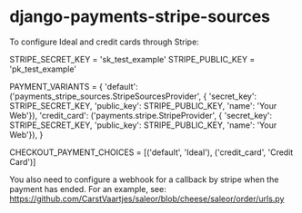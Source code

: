 # django-payments-stripe-sources

To configure Ideal and credit cards through Stripe:


STRIPE_SECRET_KEY = 'sk_test_example'
STRIPE_PUBLIC_KEY = 'pk_test_example'

PAYMENT_VARIANTS = {
    'default': ('payments_stripe_sources.StripeSourcesProvider', {
        'secret_key': STRIPE_SECRET_KEY,
        'public_key': STRIPE_PUBLIC_KEY,
        'name': 'Your Web'}),
    'credit_card': ('payments.stripe.StripeProvider', {
        'secret_key': STRIPE_SECRET_KEY,
        'public_key': STRIPE_PUBLIC_KEY,
        'name': 'Your Web'}),
}

CHECKOUT_PAYMENT_CHOICES = [('default', 'Ideal'), ('credit_card', 'Credit Card')]


You also need to configure a webhook for a callback by stripe when the payment has ended. For an example, see:
https://github.com/CarstVaartjes/saleor/blob/cheese/saleor/order/urls.py
